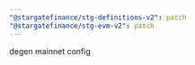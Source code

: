 ```yaml
---
"@stargatefinance/stg-definitions-v2": patch
"@stargatefinance/stg-evm-v2": patch
---
```


degen mainnet config
